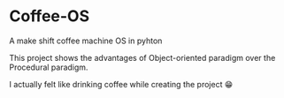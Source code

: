 # Coffee-OS
A make shift coffee machine OS in pyhton

This project shows the advantages of Object-oriented paradigm over the Procedural paradigm.

I actually felt like drinking coffee while creating the project 😁
